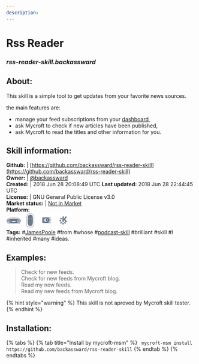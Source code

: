 ```yaml
---  
description:   
---  
```

# Rss Reader  
### _rss-reader-skill.backassward_  
## About:  
This skill is a simple tool to get updates from your favorite news sources.

the main features are:
* manage your feed subscriptions from your [dashboard](https://home.mycroft.ai/),
* ask Mycroft to check if new articles have been published,
* ask Mycroft to read the titles and other information for you.

## Skill information:  
**Github:** | [https://github.com/backassward/rss-reader-skill](https://github.com/backassward/rss-reader-skill)  
**Owner:** | [@backassward](https://github.com/backassward)  
**Created:** | 2018 Jun 28 20:08:49 UTC  **Last updated:** 2018 Jun 28 22:44:45 UTC  
**License:** | GNU General Public License v3.0  
**Market status:** | [Not in Market](https://market.mycroft.ai/skill/)  
**Platform:**  
 ![](../.gitbook/assets/mark-1-icon.png)  ![](../.gitbook/assets/mark-2-icon.png)  ![](../.gitbook/assets/picroft-icon.png)  ![](../.gitbook/assets/kde.png)   
**Tags:** \#[JamesPoole](https://github.com/JamesPoole/) \#from \#whose \#[podcast-skill](https://github.com/JamesPoole/podcast-skill) \#brilliant \#skill \#I \#inherited \#many \#ideas.   
## Examples:  
> Check for new feeds.  
> Check for new feeds from Mycroft blog.  
> Read my new feeds.  
> Read my new feeds from Mycroft blog.  
  
{% hint style="warning" %}
This skill is not aproved by Mycroft skill tester.
{% endhint %}
    
## Installation:  
{% tabs %}
{% tab title="Install by mycroft-msm" %}
``` mycroft-msm install https://github.com/backassward/rss-reader-skill```
{% endtab %}
  {% endtabs %}
  
